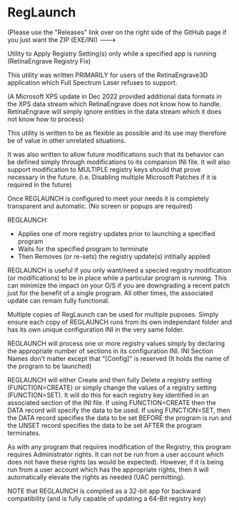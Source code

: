 # RegLaunch
(Please use the "Releases" link over on the right side of the GitHub page if you just want the ZIP (EXE/INI) --->

Utility to Apply Registry Setting(s) only while a specified app is running (RetinaEngrave Registry Fix)

This utility was written PRIMARILY for users of the RetinaEngrave3D application which Full Spectrum Laser refuses to support.

(A Microsoft XPS update in Dec 2022 provided additional data formats in the XPS data stream which RetinaEngrave does not
know how to handle.  RetinaEngrave will simply ignore entities in the data stream which it does not know how to process)

This utility is written to be as flexible as possible and its use may therefore be of value in other unrelated situations.

It was also written to allow future modifications such that its behavior can be defined simply through modifications to its
companion INI file.  It will also support modification to MULTIPLE registry keys should that prove necessary in the future.
(i.e. Disabling multiple Microsoft Patches if it is required in the future)

Once REGLAUNCH is configured to meet your needs it is completely transparent and automatic.  (No screen or popups are required)

REGLAUNCH:

- Applies one of more registry updates prior to launching a specified program
- Waits for the specified program to terminate
- Then Removes (or re-sets) the registry update(s) intitially applied

REGLAUNCH is useful if you only want/need a specied registry modification (or modifications) to be in place while a particular
program is running.  This can minimize the impact on your O/S if you are downgrading a recent patch just for the benefit of
a single program.  All other times, the associated update can remain fully functional.

Multiple copies of RegLaunch can be used for multiple puposes.  Simply ensure each copy of REGLAUNCH runs from its own independant
folder and has its own unique configuration INI in the very same folder.

REGLAUNCH will process one or more registry values simply by declaring the appropriate number of sections in its configuration INI.
INI Section Names don't matter except that "[Config]" is reserved (It holds the name of the program to be launched)

REGLAUNCH will either Create and then fully Delete a registry setting (FUNCTION=CREATE) or simply change the values of a registry setting
(FUNCTION=SET).  It will do this for each registry key identified in an associated section of the INI file.  If using FUNCTION=CREATE
then the DATA record will specify the data to be used.  If using FUNCTION=SET, then the DATA record specifies the data to be set BEFORE
the program is run and the UNSET record specifies the data to be set AFTER the program terminates.

As with any program that requires modification of the Registry, this program requires Administrator rights.  It can not be run from a
user account which does not have these rights (as would be expected).  However, if it is being run from a user account which has the 
appropriate rights, then it will automatically elevate the rights as needed (UAC permitting).

NOTE that REGLAUNCH is compiled as a 32-bit app for backward compatibility (and is fully capable of updating a 64-Bit registry key)
